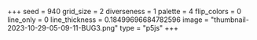 +++
seed = 940
grid_size = 2
diverseness = 1
palette = 4
flip_colors = 0
line_only = 0
line_thickness = 0.18499696684782596
image = "thumbnail-2023-10-29-05-09-11-BUG3.png"
type = "p5js"
+++

